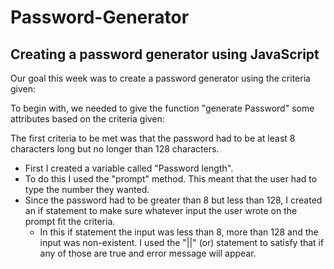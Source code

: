 # Password-Generator
## Creating a password generator using JavaScript
Our goal this week was to create a password generator using the criteria given:

To begin with, we needed to give the function "generate Password" some attributes based on the criteria given:

The first criteria to be met was that the password had to be at least 8 characters long but no longer than 128 characters. 
* First I created a variable called "Password length". 
* To do this I used the "prompt" method. This meant that the user had to type the number they wanted. 
* Since the password had to be greater than 8 but less than 128, I created an if statement to make sure whatever input the user wrote on the prompt fit the criteria. 
    * In this if statement the input was less than 8, more than 128 and the input was non-existent. I used the "||" (or) statement to satisfy that if any of those are true and error message will appear.



